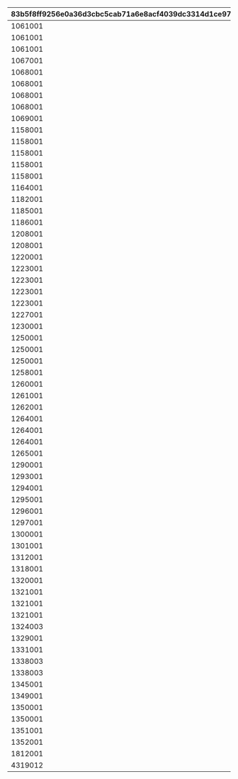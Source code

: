 |83b5f8ff9256e0a36d3cbc5cab71a6e8acf4039dc3314d1ce970621612580a99|2088e59833a1a401373739bfdc0dbcdf21c421c720c9ccc6db36be56d0992f5f|4e3a345602a8c7ad46d2cc7241e3306260e4ef01a3f0ad711cc445be9d61233b|79a4a9f0e50c983b164df3c77892e8a8054f5c416c2718729effa06e8d071782|
| --- | --- | --- | --- |
|1061001|1061002|1061101|2|
|1061001|1061003|1061102|2|
|1061001|1061012|1061111|2|
|1067001|1067001|1067101|2|
|1068001|1068001|1068103|2|
|1068001|1068002|1068101|2|
|1068001|1068003|1068102|2|
|1068001|1068012|1068111|2|
|1069001|1069001|1069101|2|
|1158001|1158001|1158100|1|
|1158001|1158002|1158101|2|
|1158001|1158003|1158102|2|
|1158001|1158012|1158111|2|
|1158001|1158203|1158102|2|
|1164001|1164001|1164101|2|
|1182001|1182001|1182101|2|
|1185001|1185001|1185101|2|
|1186001|1186001|1186101|2|
|1208001|1208002|1208101|2|
|1208001|1208012|1208111|2|
|1220001|1220001|1220101|2|
|1223001|1223002|1223101|2|
|1223001|1223003|1223102|2|
|1223001|1223011|1223110|1|
|1223001|1223012|1223111|2|
|1227001|1227001|1227101|2|
|1230001|1230001|1230101|2|
|1250001|1250002|1250101|2|
|1250001|1250003|1250102|2|
|1250001|1250012|1250111|2|
|1258001|1258001|1258101|2|
|1260001|1260001|1260101|2|
|1261001|1261001|1261101|2|
|1262001|1262001|1262101|2|
|1264001|1264001|1264103|2|
|1264001|1264002|1264101|2|
|1264001|1264003|1264102|2|
|1265001|1265001|1265101|2|
|1290001|1290001|1290101|2|
|1293001|1293001|1293101|2|
|1294001|1294001|1294101|2|
|1295001|1295001|1295101|2|
|1296001|1296001|1296101|2|
|1297001|1297001|1297101|2|
|1300001|1300001|1300101|2|
|1301001|1301001|1301101|2|
|1312001|1312001|1312101|2|
|1318001|1318001|1318101|2|
|1320001|1320001|1320101|2|
|1321001|1321001|1321100|1|
|1321001|1321002|1321101|2|
|1321001|1321003|1321102|2|
|1324003|1324003|1324101|2|
|1329001|1329001|1329101|2|
|1331001|1331001|1331101|2|
|1338003|1338001|1338101|2|
|1338003|1338002|1338102|2|
|1345001|1345001|1345101|2|
|1349001|1349001|1349101|2|
|1350001|1350001|1350101|2|
|1350001|1350002|1350102|2|
|1351001|1351001|1351101|2|
|1352001|1352001|1352101|2|
|1812001|1812001|1812101|2|
|4319012|4319012|4319101|2|